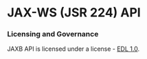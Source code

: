 # JAX-WS (JSR 224) API

### Licensing and Governance

JAXB API is licensed under a license - [EDL 1.0](LICENSE.md).
